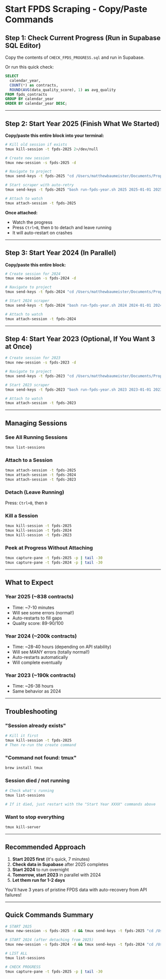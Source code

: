 # Start FPDS Scraping - Copy/Paste Commands

## Step 1: Check Current Progress (Run in Supabase SQL Editor)

Copy the contents of `CHECK_FPDS_PROGRESS.sql` and run in Supabase.

Or run this quick check:
```sql
SELECT 
  calendar_year,
  COUNT(*) as contracts,
  ROUND(AVG(data_quality_score), 1) as avg_quality
FROM fpds_contracts
GROUP BY calendar_year
ORDER BY calendar_year DESC;
```

---

## Step 2: Start Year 2025 (Finish What We Started)

**Copy/paste this entire block into your terminal:**

```bash
# Kill old session if exists
tmux kill-session -t fpds-2025 2>/dev/null

# Create new session
tmux new-session -s fpds-2025 -d

# Navigate to project
tmux send-keys -t fpds-2025 "cd /Users/matthewbaumeister/Documents/PropShop_AI_Website" C-m

# Start scraper with auto-retry
tmux send-keys -t fpds-2025 "bash run-fpds-year.sh 2025 2025-01-01 2025-10-31" C-m

# Attach to watch
tmux attach-session -t fpds-2025
```

**Once attached:**
- Watch the progress
- Press `Ctrl+B`, then `D` to detach and leave running
- It will auto-restart on crashes

---

## Step 3: Start Year 2024 (In Parallel)

**Copy/paste this entire block:**

```bash
# Create session for 2024
tmux new-session -s fpds-2024 -d

# Navigate to project
tmux send-keys -t fpds-2024 "cd /Users/matthewbaumeister/Documents/PropShop_AI_Website" C-m

# Start 2024 scraper
tmux send-keys -t fpds-2024 "bash run-fpds-year.sh 2024 2024-01-01 2024-12-31" C-m

# Attach to watch
tmux attach-session -t fpds-2024
```

---

## Step 4: Start Year 2023 (Optional, If You Want 3 at Once)

```bash
# Create session for 2023
tmux new-session -s fpds-2023 -d

# Navigate to project
tmux send-keys -t fpds-2023 "cd /Users/matthewbaumeister/Documents/PropShop_AI_Website" C-m

# Start 2023 scraper
tmux send-keys -t fpds-2023 "bash run-fpds-year.sh 2023 2023-01-01 2023-12-31" C-m

# Attach to watch
tmux attach-session -t fpds-2023
```

---

## Managing Sessions

### See All Running Sessions
```bash
tmux list-sessions
```

### Attach to a Session
```bash
tmux attach-session -t fpds-2025
tmux attach-session -t fpds-2024
tmux attach-session -t fpds-2023
```

### Detach (Leave Running)
Press: `Ctrl+B`, then `D`

### Kill a Session
```bash
tmux kill-session -t fpds-2025
tmux kill-session -t fpds-2024
tmux kill-session -t fpds-2023
```

### Peek at Progress Without Attaching
```bash
tmux capture-pane -t fpds-2025 -p | tail -30
tmux capture-pane -t fpds-2024 -p | tail -30
```

---

## What to Expect

### Year 2025 (~838 contracts)
- Time: ~7-10 minutes
- Will see some errors (normal!)
- Auto-restarts to fill gaps
- Quality score: 89-90/100

### Year 2024 (~200k contracts)
- Time: ~28-40 hours (depending on API stability)
- Will see MANY errors (totally normal!)
- Auto-restarts automatically
- Will complete eventually

### Year 2023 (~190k contracts)
- Time: ~26-38 hours
- Same behavior as 2024

---

## Troubleshooting

### "Session already exists"
```bash
# Kill it first
tmux kill-session -t fpds-2025
# Then re-run the create command
```

### "Command not found: tmux"
```bash
brew install tmux
```

### Session died / not running
```bash
# Check what's running
tmux list-sessions

# If it died, just restart with the "Start Year XXXX" commands above
```

### Want to stop everything
```bash
tmux kill-server
```

---

## Recommended Approach

1. **Start 2025 first** (it's quick, 7 minutes)
2. **Check data in Supabase** after 2025 completes
3. **Start 2024** to run overnight
4. **Tomorrow, start 2023** in parallel with 2024
5. **Let them run for 1-2 days**

You'll have 3 years of pristine FPDS data with auto-recovery from API failures!

---

## Quick Commands Summary

```bash
# START 2025
tmux new-session -s fpds-2025 -d && tmux send-keys -t fpds-2025 "cd /Users/matthewbaumeister/Documents/PropShop_AI_Website" C-m && tmux send-keys -t fpds-2025 "bash run-fpds-year.sh 2025 2025-01-01 2025-10-31" C-m && tmux attach-session -t fpds-2025

# START 2024 (after detaching from 2025)
tmux new-session -s fpds-2024 -d && tmux send-keys -t fpds-2024 "cd /Users/matthewbaumeister/Documents/PropShop_AI_Website" C-m && tmux send-keys -t fpds-2024 "bash run-fpds-year.sh 2024 2024-01-01 2024-12-31" C-m && tmux attach-session -t fpds-2024

# LIST ALL
tmux list-sessions

# CHECK PROGRESS
tmux capture-pane -t fpds-2025 -p | tail -30
```

